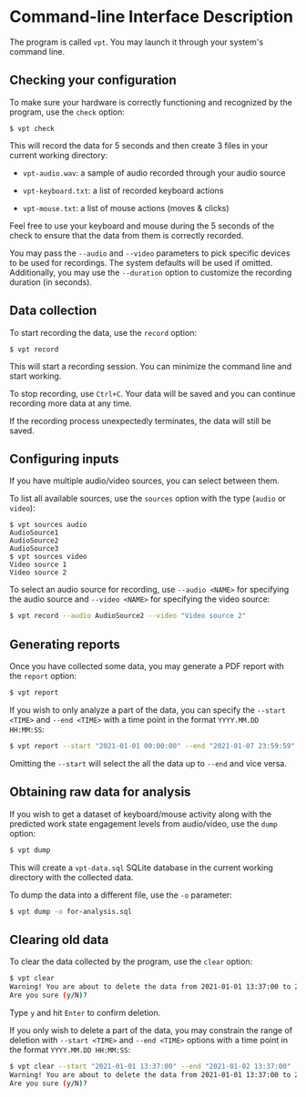 # Command-line Interface Description

The program is called `vpt`. You may launch it through your system's command line.

## Checking your configuration

To make sure your hardware is correctly functioning and recognized by the program, use the `check` option:

```
$ vpt check
```

This will record the data for 5 seconds and then create 3 files in your current working directory:

- `vpt-audio.wav`: a sample of audio recorded through your audio source

- `vpt-keyboard.txt`: a list of recorded keyboard actions

- `vpt-mouse.txt`: a list of mouse actions (moves & clicks)

Feel free to use your keyboard and mouse during the 5 seconds of the check to ensure that the data from them is
correctly recorded.

You may pass the `--audio` and `--video` parameters to pick specific devices to be used for recordings. The system
defaults will be used if omitted. Additionally, you may use the `--duration` option to customize the recording
duration (in seconds).

## Data collection

To start recording the data, use the `record` option:

```
$ vpt record
```

This will start a recording session. You can minimize the command line and start working.

To stop recording, use `Ctrl+C`. Your data will be saved and you can continue recording more data at any time.

If the recording process unexpectedly terminates, the data will still be saved.

## Configuring inputs

If you have multiple audio/video sources, you can select between them.

To list all available sources, use the `sources` option with the type (`audio` or `video`):

```
$ vpt sources audio
AudioSource1
AudioSource2
AudioSource3
$ vpt sources video
Video source 1
Video source 2
```

To select an audio source for recording, use `--audio <NAME>` for specifying the audio source and `--video <NAME>` for
specifying the video source:

```sh
$ vpt record --audio AudioSource2 --video "Video source 2"
```

## Generating reports

Once you have collected some data, you may generate a PDF report with the `report` option:

```sh
$ vpt report
```

If you wish to only analyze a part of the data, you can specify the `--start <TIME>` and `--end <TIME>` with a time
point in the format `YYYY.MM.DD HH:MM:SS`:

```sh
$ vpt report --start "2021-01-01 00:00:00" --end "2021-01-07 23:59:59"
```

Omitting the `--start` will select the all the data up to `--end` and vice versa.

## Obtaining raw data for analysis

If you wish to get a dataset of keyboard/mouse activity along with the predicted work state engagement levels from
audio/video, use the `dump` option:

```sh
$ vpt dump
```

This will create a `vpt-data.sql` SQLite database in the current working directory with the collected data.

To dump the data into a different file, use the `-o` parameter:

```sh
$ vpt dump -o for-analysis.sql
```

## Clearing old data

To clear the data collected by the program, use the `clear` option:

```sh
$ vpt clear
Warning! You are about to delete the data from 2021-01-01 13:37:00 to 2021-02-01 13:38:00.
Are you sure (y/N)?
```

Type `y` and hit `Enter` to confirm deletion.

If you only wish to delete a part of the data, you may constrain the range of deletion with `--start <TIME>`
and `--end <TIME>` options with a time point in the format `YYYY.MM.DD HH:MM:SS`:

```sh
$ vpt clear --start "2021-01-01 13:37:00" --end "2021-01-02 13:37:00"
Warning! You are about to delete the data from 2021-01-01 13:37:00 to 2021-01-02 13:37:00.
Are you sure (y/N)?
```
